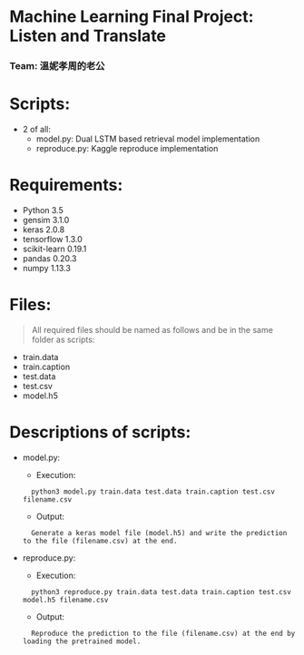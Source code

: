 # Machine Learning Final Project: Listen and Translate  
### Team: 溫妮孝周的老公  
  
# Scripts:  
- 2 of all:  
  - model.py: Dual LSTM based retrieval model implementation  
  - reproduce.py: Kaggle reproduce implementation  
  
# Requirements:  
- Python 3.5  
- gensim 3.1.0 
- keras 2.0.8 
- tensorflow 1.3.0 
- scikit-learn 0.19.1 
- pandas 0.20.3 
- numpy 1.13.3 
  
# Files:  
> All required files should be named as follows and be in the same folder as scripts:  
- train.data  
- train.caption  
- test.data  
- test.csv  
- model.h5  
  
# Descriptions of scripts:  
- model.py:  
  - Execution:  
  ```
    python3 model.py train.data test.data train.caption test.csv filename.csv
  ```
  - Output:  
  ```
    Generate a keras model file (model.h5) and write the prediction to the file (filename.csv) at the end.
  ```
	  
- reproduce.py:  
  - Execution:  
  ```
    python3 reproduce.py train.data test.data train.caption test.csv model.h5 filename.csv
  ```
  - Output:  
  ```
    Reproduce the prediction to the file (filename.csv) at the end by loading the pretrained model.
  ```
  